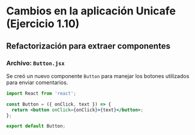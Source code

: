 # Cambios en la aplicación Unicafe (Ejercicio 1.10)

## Refactorización para extraer componentes

### Archivo: `Button.jsx`

Se creó un nuevo componente `Button` para manejar los botones utilizados para enviar comentarios.

```jsx
import React from 'react';

const Button = ({ onClick, text }) => {
  return <button onClick={onClick}>{text}</button>;
};

export default Button;
